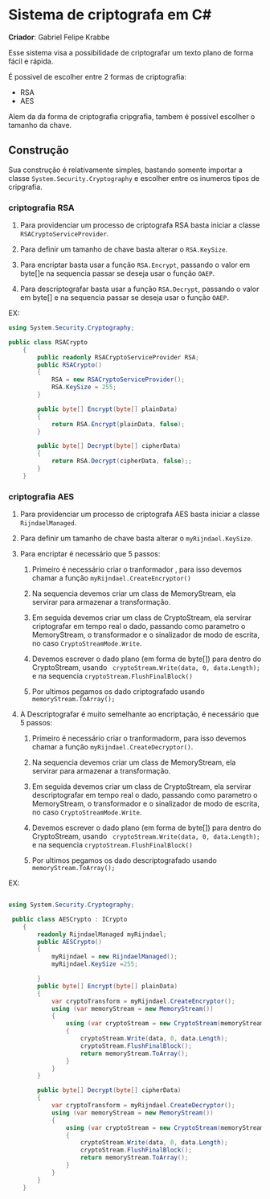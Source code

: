 # Sistema de criptografa em C# 
 
**Criador**: Gabriel Felipe Krabbe 

Esse sistema visa a possibilidade de criptografar  um texto plano de forma fácil e rápida.

É possivel de escolher entre 2 formas de criptografia:
 - RSA
 - AES

Alem da da forma de criptografia cripgrafia, tambem é possivel escolher o tamanho da chave.

## Construção

Sua construção é relativamente simples, bastando somente importar a classe `System.Security.Cryptography` e escolher entre os inumeros tipos de cripgrafia.

### criptografia RSA

1. Para providenciar um processo de criptografa RSA basta iniciar a classe `RSACryptoServiceProvider`.

2. Para definir um tamanho de chave basta alterar o `RSA.KeySize`.

3. Para encriptar basta usar a função `RSA.Encrypt`, passando o valor em byte[]e na sequencia passar se deseja usar o função `OAEP`.

4. Para descriptografar basta usar a função `RSA.Decrypt`, passando o valor em byte[] e na sequencia passar se deseja usar o função `OAEP`.

EX:
```C#
using System.Security.Cryptography;

public class RSACrypto                    
    {
        public readonly RSACryptoServiceProvider RSA;
        public RSACrypto()
        {
            RSA = new RSACryptoServiceProvider();
            RSA.KeySize = 255;
        }

        public byte[] Encrypt(byte[] plainData)
        {
            return RSA.Encrypt(plainData, false);
        }

        public byte[] Decrypt(byte[] cipherData)
        {
            return RSA.Decrypt(cipherData, false);;
        }        
    }
```

### criptografia AES

1. Para providenciar um processo de criptografa AES basta iniciar a classe `RijndaelManaged`.

2. Para definir um tamanho de chave basta alterar o `myRijndael.KeySize`.

3. Para encriptar é necessário que 5 passos:
    1. Primeiro é necessário criar o tranformador   , para isso devemos chamar a função `myRijndael.CreateEncryptor()`
    
    2. Na sequencia devemos criar um class de MemoryStream, ela servirar para armazenar a transformação.
    
    3. Em seguida devemos criar um class de CryptoStream, ela servirar criptografar em tempo real o dado, passando como parametro o MemoryStream, o transformador e o sinalizador de modo de escrita, no caso `CryptoStreamMode.Write`.

    4. Devemos escrever o dado plano (em forma de byte[]) para dentro do CryptoStream, usando ` cryptoStream.Write(data, 0, data.Length);` e na sequencia `cryptoStream.FlushFinalBlock()`
    
    5. Por ultimos pegamos os dado criptografado usando `memoryStream.ToArray();`

4. A Descriptografar é muito semelhante ao encriptação, é necessário que 5 passos:
    1. Primeiro é necessário criar o tranformadorm, para isso devemos chamar a função `myRijndael.CreateDecryptor()`.

    2. Na sequencia devemos criar um class de MemoryStream, ela servirar para armazenar a transformação.
    
    3. Em seguida devemos criar um class de CryptoStream, ela servirar descriptografar em tempo real o dado, passando como parametro o MemoryStream, o transformador e o sinalizador de modo de escrita, no caso `CryptoStreamMode.Write`.

    4. Devemos escrever o dado plano (em forma de byte[]) para dentro do CryptoStream, usando ` cryptoStream.Write(data, 0, data.Length);` e na sequencia `cryptoStream.FlushFinalBlock()`
    
    5. Por ultimos pegamos os dado descriptografado usando `memoryStream.ToArray();`

EX:

```C#

using System.Security.Cryptography;

 public class AESCrypto : ICrypto
    {
        readonly RijndaelManaged myRijndael;
        public AESCrypto()
        {
            myRijndael = new RijndaelManaged();
            myRijndael.KeySize =255;

        }
        public byte[] Encrypt(byte[] plainData)
        {
            var cryptoTransform = myRijndael.CreateEncryptor();
            using (var memoryStream = new MemoryStream())
            {
                using (var cryptoStream = new CryptoStream(memoryStream, cryptoTransform, CryptoStreamMode.Write))
                {
                    cryptoStream.Write(data, 0, data.Length);
                    cryptoStream.FlushFinalBlock();
                    return memoryStream.ToArray();
                }
            } 
        }

        public byte[] Decrypt(byte[] cipherData)
        {
            var cryptoTransform = myRijndael.CreateDecryptor();
            using (var memoryStream = new MemoryStream())
            {
                using (var cryptoStream = new CryptoStream(memoryStream, cryptoTransform, CryptoStreamMode.Write))
                {
                    cryptoStream.Write(data, 0, data.Length);
                    cryptoStream.FlushFinalBlock();
                    return memoryStream.ToArray();
                }
            } 
        }       
    }

```